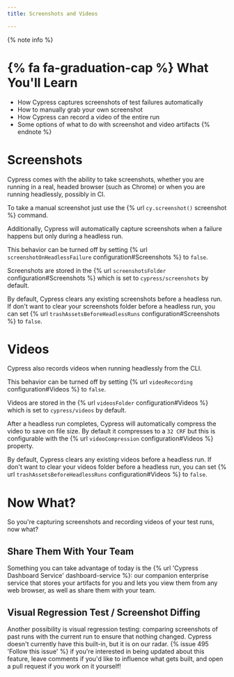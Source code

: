 ```yaml
---
title: Screenshots and Videos

---
```


{% note info %}
# {% fa fa-graduation-cap %} What You'll Learn

- How Cypress captures screenshots of test failures automatically
- How to manually grab your own screenshot
- How Cypress can record a video of the entire run
- Some options of what to do with screenshot and video artifacts
{% endnote %}

# Screenshots

Cypress comes with the ability to take screenshots, whether you are running in a real, headed browser (such as Chrome) or when you are running headlessly, possibly in CI.

To take a manual screenshot just use the {% url `cy.screenshot()` screenshot %} command.

Additionally, Cypress will automatically capture screenshots when a failure happens but only during a headless run.

This behavior can be turned off by setting {% url `screenshotOnHeadlessFailure` configuration#Screenshots %} to `false`.

Screenshots are stored in the {% url `screenshotsFolder` configuration#Screenshots %} which is set to `cypress/screenshots` by default.

By default, Cypress clears any existing screenshots before a headless run. If don't want to clear your screenshots folder before a headless run, you can set {% url `trashAssetsBeforeHeadlessRuns` configuration#Screenshots %} to `false`.

# Videos

Cypress also records videos when running headlessly from the CLI.

This behavior can be turned off by setting {% url `videoRecording` configuration#Videos %} to `false`.

Videos are stored in the {% url `videosFolder` configuration#Videos %} which is set to `cypress/videos` by default.

After a headless run completes, Cypress will automatically compress the video to save on file size. By default it compresses to a `32 CRF` but this is configurable with the {% url `videoCompression` configuration#Videos %} property.

By default, Cypress clears any existing videos before a headless run. If don't want to clear your videos folder before a headless run, you can set {% url `trashAssetsBeforeHeadlessRuns` configuration#Videos %} to `false`.

# Now What?

So you're capturing screenshots and recording videos of your test runs, now what?

## Share Them With Your Team

Something you can take advantage of today is the {% url 'Cypress Dashboard Service' dashboard-service %}: our companion enterprise service that stores your artifacts for you and lets you view them from any web browser, as well as share them with your team.

## Visual Regression Test / Screenshot Diffing

Another possibility is visual regression testing: comparing screenshots of past runs with the current run to ensure that nothing changed. Cypress doesn't currently have this built-in, but it is on our radar. {% issue 495 'Follow this issue' %} if you're interested in being updated about this feature, leave comments if you'd like to influence what gets built, and open a pull request if you work on it yourself!
